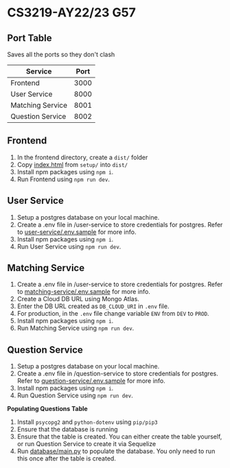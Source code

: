 # CS3219-AY22/23 G57

## Port Table

Saves all the ports so they don't clash

| Service          | Port |
| ---------------- | ---- |
| Frontend         | 3000 |
| User Service     | 8000 |
| Matching Service | 8001 |
| Question Service | 8002 |

## Frontend

1.  In the frontend directory, create a `dist/` folder
2.  Copy [index.html](frontend/setup/index.html) from `setup/` into `dist/`
3.  Install npm packages using `npm i`.
4.  Run Frontend using `npm run dev`.

## User Service

1. Setup a postgres database on your local machine.
2. Create a .env file in /user-service to store credentials for postgres. Refer to [user-service/.env.sample](./user-service/.env.sample) for more info.
3. Install npm packages using `npm i`.
4. Run User Service using `npm run dev`.

## Matching Service

1. Create a .env file in /user-service to store credentials for postgres. Refer to [matching-service/.env.sample](./matching-service/.env.sample) for more info.
2. Create a Cloud DB URL using Mongo Atlas.
3. Enter the DB URL created as `DB_CLOUD_URI` in `.env` file.
4. For production, in the `.env` file change variable `ENV` from `DEV` to `PROD`.
5. Install npm packages using `npm i`.
6. Run Matching Service using `npm run dev`.

## Question Service

1. Setup a postgres database on your local machine.
2. Create a .env file in /question-service to store credentials for postgres. Refer to [question-service/.env.sample](./question-service/.env.sample) for more info.
3. Install npm packages using `npm i`.
4. Run Question Service using `npm run dev`.

**Populating Questions Table**

1. Install `psycopg2` and `python-dotenv` using `pip/pip3`
2. Ensure that the database is running
3. Ensure that the table is created. You can either create the table yourself, or run Question Service to create it via Sequelize
4. Run [database/main.py](question-service/database/main.py) to populate the database. You only need to run this once after the table is created.
